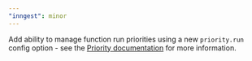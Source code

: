 ```yaml
---
"inngest": minor
---
```


Add ability to manage function run priorities using a new `priority.run` config option - see the [Priority documentation](https://innge.st/priority) for more information. 
